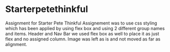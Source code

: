 # Starterpetethinkful
Assignment  for Starter Pete Thinkful
Assignement was to use css styling which has been applied by using flex box and using 2 different group names and items. 
Header and Nav Bar we used flex box as well to place it as just flex and no assigned column. 
Image was left as is and not moved as far as alignment. 

